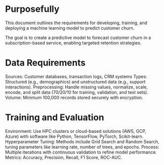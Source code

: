 # Purposefully
This document outlines the requirements for developing, training, and deploying a machine learning model to predict customer churn.

The goal is to create a predictive model to forecast customer churn in a subscription-based service, enabling targeted retention strategies.

# Data Requirements
Sources: Customer databases, transaction logs, CRM systems
Types: Structured (e.g., demographics) and unstructured data (e.g., support interactions).
Preprocessing: Handle missing values, normalize, scale, encode, and split data (70/20/10 for training, validation, and test sets).
Volume: Minimum 100,000 records stored securely with encryption.

# Training and Evaluation
Environment: Use HPC clusters or cloud-based solutions (AWS, GCP, Azure) with software like Python, TensorFlow, PyTorch, Scikit-learn.
Hyperparameter Tuning: Methods include Grid Search and Random Search, tuning parameters like learning rate, number of trees, and epochs.
Process: Multiple iterations with continuous validation to refine model performance.
Metrics: Accuracy, Precision, Recall, F1 Score, ROC-AUC.
